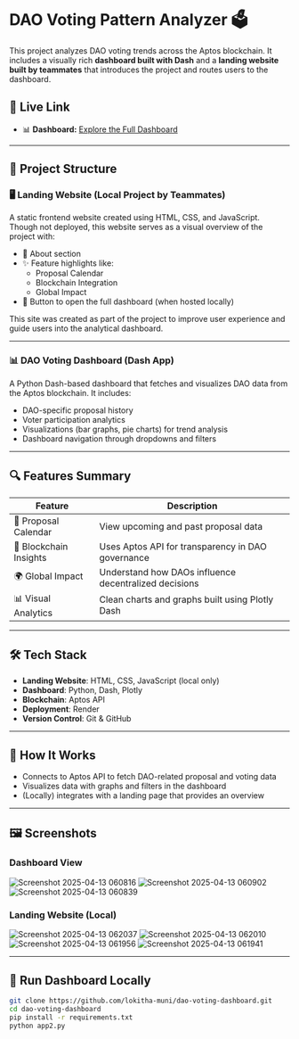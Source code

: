 # DAO Voting Pattern Analyzer 🗳️

This project analyzes DAO voting trends across the Aptos blockchain. It includes a visually rich **dashboard built with Dash** and a **landing website built by teammates** that introduces the project and routes users to the dashboard.

## 🔗 Live Link

- 📊 **Dashboard:** [Explore the Full Dashboard]([https://your-deployment-url.onrender.com](https://dao-voting-dashboard-azwk.onrender.com/))

---

## 🧩 Project Structure

### 🖥️ Landing Website (Local Project by Teammates)
A static frontend website created using HTML, CSS, and JavaScript. Though not deployed, this website serves as a visual overview of the project with:
- 📝 About section
- ✨ Feature highlights like:
  - Proposal Calendar
  - Blockchain Integration
  - Global Impact
- 🚀 Button to open the full dashboard (when hosted locally)

This site was created as part of the project to improve user experience and guide users into the analytical dashboard.

---

### 📊 DAO Voting Dashboard (Dash App)
A Python Dash-based dashboard that fetches and visualizes DAO data from the Aptos blockchain. It includes:

- DAO-specific proposal history
- Voter participation analytics
- Visualizations (bar graphs, pie charts) for trend analysis
- Dashboard navigation through dropdowns and filters

---

## 🔍 Features Summary

| Feature                | Description                                                                 |
|------------------------|-----------------------------------------------------------------------------|
| 📅 Proposal Calendar   | View upcoming and past proposal data                                        |
| 🔐 Blockchain Insights | Uses Aptos API for transparency in DAO governance                           |
| 🌍 Global Impact       | Understand how DAOs influence decentralized decisions                       |
| 📊 Visual Analytics    | Clean charts and graphs built using Plotly Dash                             |

---

## 🛠 Tech Stack

- **Landing Website**: HTML, CSS, JavaScript (local only)
- **Dashboard**: Python, Dash, Plotly
- **Blockchain**: Aptos API
- **Deployment**: Render
- **Version Control**: Git & GitHub

---

## 🧠 How It Works

- Connects to Aptos API to fetch DAO-related proposal and voting data
- Visualizes data with graphs and filters in the dashboard
- (Locally) integrates with a landing page that provides an overview

---
## 🖼️ Screenshots

### Dashboard View
![Screenshot 2025-04-13 060816](https://github.com/user-attachments/assets/a7cb4177-88be-464f-9ac6-1464b1be00cb)
![Screenshot 2025-04-13 060902](https://github.com/user-attachments/assets/c71751e8-fdd9-445b-bb9b-b5348817cffb)
![Screenshot 2025-04-13 060839](https://github.com/user-attachments/assets/aba11ac5-e1ab-478a-91ac-4b2d9418e483)


### Landing Website (Local)
![Screenshot 2025-04-13 062037](https://github.com/user-attachments/assets/100190bb-5d7b-43a0-b74e-04ff2b51d717)
![Screenshot 2025-04-13 062010](https://github.com/user-attachments/assets/67b91f29-656d-4f09-8e85-e544f4abc4e9)
![Screenshot 2025-04-13 061956](https://github.com/user-attachments/assets/9d457ff4-4060-43ee-9aa8-5e54bdd132a2)
![Screenshot 2025-04-13 061941](https://github.com/user-attachments/assets/84500a3a-d3e5-4ce5-93df-808d59b5504c)


---

## 🧪 Run Dashboard Locally

```bash
git clone https://github.com/lokitha-muni/dao-voting-dashboard.git
cd dao-voting-dashboard
pip install -r requirements.txt
python app2.py
